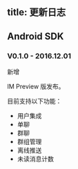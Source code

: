 
title: 更新日志
---

## Android SDK

### V0.1.0 - 2016.12.01

<span class="changelog add">新增</span>

IM Preview 版发布。

目前支持以下功能：

- 用户集成
- 单聊
- 群聊
- 群组管理
- 离线推送
- 未读消息计数
